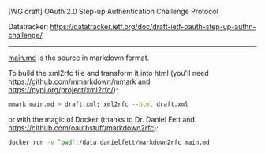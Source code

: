 [WG draft] OAuth 2.0 Step-up Authentication Challenge Protocol

Datatracker:
https://datatracker.ietf.org/doc/draft-ietf-oauth-step-up-authn-challenge/ 

---

[main.md](main.md) is the source in markdown format.

To build the xml2rfc file and transform it into html (you'll need https://github.com/mmarkdown/mmark and https://pypi.org/project/xml2rfc/):

```bash
mmark main.md > draft.xml; xml2rfc --html draft.xml
```

or with the magic of Docker (thanks to Dr. Daniel Fett and https://github.com/oauthstuff/markdown2rfc): 

```bash
docker run -v `pwd`:/data danielfett/markdown2rfc main.md
```
